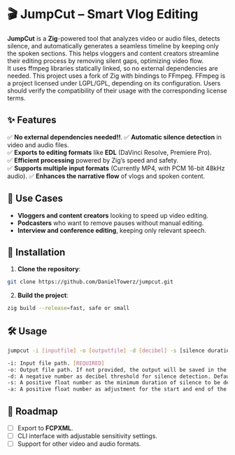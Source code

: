 # 🎬 JumpCut – Smart Vlog Editing  

**JumpCut** is a **Zig**-powered tool that analyzes video or audio files, detects silence, and automatically generates a seamless timeline by keeping only the spoken sections. This helps vloggers and content creators streamline their editing process by removing silent gaps, optimizing video flow.  
It uses ffmpeg libraries statically linked, so no external dependencies are needed.
This project uses a fork of Zig with bindings to FFmpeg. FFmpeg is a project licensed under LGPL/GPL, depending on its configuration. Users should verify the compatibility of their usage with the corresponding license terms.

## ✨ Features  

✅ **No external dependencies needed!!**.
✅ **Automatic silence detection** in video and audio files.  
✅ **Exports to editing formats** like  **EDL** (DaVinci Resolve, Premiere Pro).  
✅ **Efficient processing** powered by Zig’s speed and safety.  
✅ **Supports multiple input formats** (Currently MP4, with PCM 16-bit 48kHz audio).
✅ **Enhances the narrative flow** of vlogs and spoken content.  

## 🎯 Use Cases  

- **Vloggers and content creators** looking to speed up video editing.  
- **Podcasters** who want to remove pauses without manual editing.  
- **Interview and conference editing**, keeping only relevant speech.  

## 🚀 Installation  

1. **Clone the repository**:  
```bash
git clone https://github.com/DanielTowerz/jumpcut.git
```

2. **Build the project**:  
```bash
zig build --release=fast, safe or small
```

## 🛠️ Usage  
```bash
jumpcut -i [inputfile] -o [outputfile] -d [decibel] -s [silence duration] -a [adjustment]

-i: Input file path. [REQUIRED]
-o: Output file path. If not provided, the output will be saved in the same directory as the input file as `[inputfile name].edl`.
-d: A negative number as decibel threshold for silence detection. Default is '-25'.  
-s: A positive float number as the minimum duration of silence to be detected. Default is '1.0' seconds.
-a: A positive float number as adjustment for the start and end of the detected silence. Default is '0.3' seconds.

```


## 📌 Roadmap  

- [ ] Export to **FCPXML**.  
- [ ] CLI interface with adjustable sensitivity settings.  
- [ ] Support for other video and audio formats.
<!--- [ ] Implement RMS/Threshold-based silence detection.  -->
<!--- [ ] Batch processing support for multiple files.  -->


